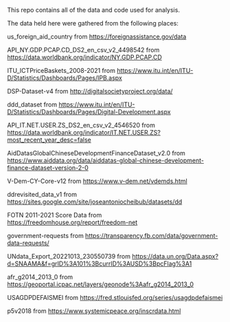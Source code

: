 This repo contains all of the data and code used for analysis.

The data held here were gathered from the following places:

us_foreign_aid_country from https://foreignassistance.gov/data

API_NY.GDP.PCAP.CD_DS2_en_csv_v2_4498542 from https://data.worldbank.org/indicator/NY.GDP.PCAP.CD

ITU_ICTPriceBaskets_2008-2021 from https://www.itu.int/en/ITU-D/Statistics/Dashboards/Pages/IPB.aspx

DSP-Dataset-v4 from http://digitalsocietyproject.org/data/

ddd_dataset from https://www.itu.int/en/ITU-D/Statistics/Dashboards/Pages/Digital-Development.aspx

API_IT.NET.USER.ZS_DS2_en_csv_v2_4546520 from https://data.worldbank.org/indicator/IT.NET.USER.ZS?most_recent_year_desc=false
 
AidDatasGlobalChineseDevelopmentFinanceDataset_v2.0 from https://www.aiddata.org/data/aiddatas-global-chinese-development-finance-dataset-version-2-0

V-Dem-CY-Core-v12 from https://www.v-dem.net/vdemds.html

ddrevisited_data_v1 from https://sites.google.com/site/joseantoniocheibub/datasets/dd

FOTN 2011-2021 Score Data from https://freedomhouse.org/report/freedom-net

government-requests from https://transparency.fb.com/data/government-data-requests/

UNdata_Export_20221013_230550739 from https://data.un.org/Data.aspx?d=SNAAMA&f=grID%3A101%3BcurrID%3AUSD%3BpcFlag%3A1

afr_g2014_2013_0 from https://geoportal.icpac.net/layers/geonode%3Aafr_g2014_2013_0

USAGDPDEFAISMEI from https://fred.stlouisfed.org/series/usagdpdefaismei

p5v2018 from https://www.systemicpeace.org/inscrdata.html
